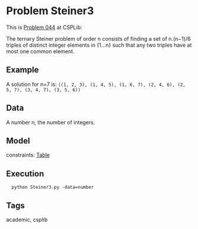 # Problem Steiner3

This is [Problem 044](https://www.csplib.org/Problems/prob044/) at CSPLib:

The ternary Steiner problem of order n consists of finding a set of n.(n−1)/6 triples of distinct integer
elements in {1...n} such that any two triples have at most one common element.

## Example
  A solution for n=7 is:
 ```((1, 2, 3), (1, 4, 5), (1, 6, 7), (2, 4, 6), (2, 5, 7), (3, 4, 7), (3, 5, 6))```

## Data
  A number n, the number of integers.

## Model
  constraints: [Table](http://pycsp.org/documentation/constraints/Table)

## Execution
```
  python Steiner3.py -data=number
```

## Tags
  academic, csplib
